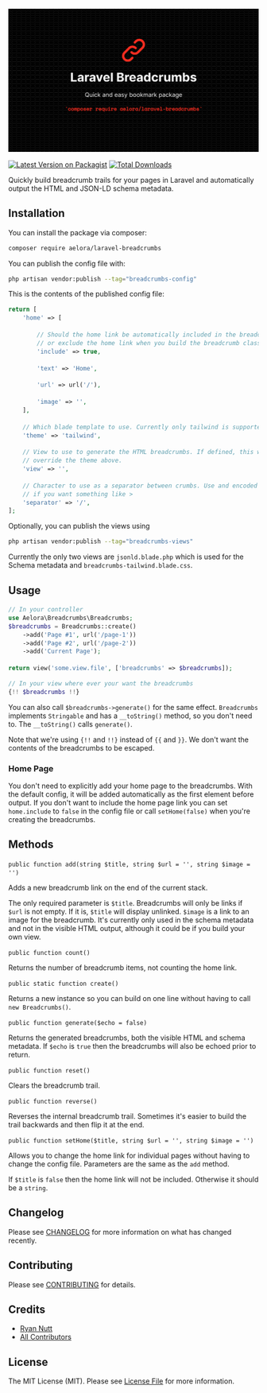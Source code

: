![](./.github/laravel-breadcrumbs.png)

[![Latest Version on Packagist](https://img.shields.io/packagist/v/aelora/laravel-breadcrumbs.svg?style=flat-square)](https://packagist.org/packages/aelora/laravel-breadcrumbs)
[![Total Downloads](https://img.shields.io/packagist/dt/aelora/laravel-breadcrumbs.svg?style=flat-square)](https://packagist.org/packages/aelora/laravel-breadcrumbs)

Quickly build breadcrumb trails for your pages in Laravel and automatically output the HTML and JSON-LD schema metadata. 

## Installation

You can install the package via composer:

```bash
composer require aelora/laravel-breadcrumbs
```

You can publish the config file with:

```bash
php artisan vendor:publish --tag="breadcrumbs-config"
```

This is the contents of the published config file:

```php
return [
    'home' => [

        // Should the home link be automatically included in the breadcrumbs? You can also manually include
        // or exclude the home link when you build the breadcrumb class.
        'include' => true,

        'text' => 'Home',

        'url' => url('/'),

        'image' => '',
    ],

    // Which blade template to use. Currently only tailwind is supported. 
    'theme' => 'tailwind',

    // View to use to generate the HTML breadcrumbs. If defined, this will
    // override the theme above.
    'view' => '',

    // Character to use as a separator between crumbs. Use and encoded entity
    // if you want something like > 
    'separator' => '/',
];
```

Optionally, you can publish the views using

```bash
php artisan vendor:publish --tag="breadcrumbs-views"
```

Currently the only two views are `jsonld.blade.php` which is used for the Schema metadata and `breadcrumbs-tailwind.blade.css`.

## Usage

```php
// In your controller
use Aelora\Breadcrumbs\Breadcrumbs;
$breadcrumbs = Breadcrumbs::create()
    ->add('Page #1', url('/page-1'))
    ->add('Page #2', url('/page-2'))
    ->add('Current Page');

return view('some.view.file', ['breadcrumbs' => $breadcrumbs]);
```

```php
// In your view where ever your want the breadcrumbs
{!! $breadcrumbs !!}
```

You can also call `$breadcrumbs->generate()` for the same effect. `Breadcrumbs` implements `Stringable` and has a `__toString()` method, so you don't need to. The `__toString()` calls `generate()`. 

Note that we're using `{!!` and `!!}` instead of `{{` and `}}`. We don't want the contents of the breadcrumbs to be escaped. 

### Home Page

You don't need to explicitly add your home page to the breadcrumbs. With the default config, it will be added automatically as the first element before output. If you don't want to include the home page link you can set `home.include` to `false` in the config file or call `setHome(false)` when you're creating the breadcrumbs. 

## Methods

`public function add(string $title, string $url = '', string $image = '')`

Adds a new breadcrumb link on the end of the current stack. 

The only required parameter is `$title`. Breadcrumbs will only be links if `$url` is not empty. If it is, `$title` will display unlinked. `$image` is a link to an image for the breadcrumb. It's currently only used in the schema metadata and not in the visible HTML output, although it could be if you build your own view. 

`public function count()`

Returns the number of breadcrumb items, not counting the home link.

`public static function create()`

Returns a new instance so you can build on one line without having to call `new Breadcrumbs()`.

`public function generate($echo = false)`

Returns the generated breadcrumbs, both the visible HTML and schema metadata. If `$echo` is `true` then the breadcrumbs will also be echoed prior to return. 

`public function reset()`

Clears the breadcrumb trail. 

`public function reverse()`

Reverses the internal breadcrumb trail. Sometimes it's easier to build the trail backwards and then flip it at the end. 

`public function setHome($title, string $url = '', string $image = '')`

Allows you to change the home link for individual pages without having to change the config file. Parameters are the same as the `add` method. 

If `$title` is `false` then the home link will not be included. Otherwise it should be a `string`. 

## Changelog

Please see [CHANGELOG](CHANGELOG.md) for more information on what has changed recently.

## Contributing

Please see [CONTRIBUTING](https://github.com/RyanNutt/.github/blob/main/CONTRIBUTING.md) for details.

## Credits

- [Ryan Nutt](https://github.com/RyanNutt)
- [All Contributors](../../contributors)

## License

The MIT License (MIT). Please see [License File](LICENSE.md) for more information.
